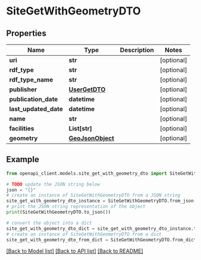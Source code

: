 # SiteGetWithGeometryDTO


## Properties

Name | Type | Description | Notes
------------ | ------------- | ------------- | -------------
**uri** | **str** |  | [optional] 
**rdf_type** | **str** |  | [optional] 
**rdf_type_name** | **str** |  | [optional] 
**publisher** | [**UserGetDTO**](UserGetDTO.md) |  | [optional] 
**publication_date** | **datetime** |  | [optional] 
**last_updated_date** | **datetime** |  | [optional] 
**name** | **str** |  | [optional] 
**facilities** | **List[str]** |  | [optional] 
**geometry** | [**GeoJsonObject**](GeoJsonObject.md) |  | [optional] 

## Example

```python
from openapi_client.models.site_get_with_geometry_dto import SiteGetWithGeometryDTO

# TODO update the JSON string below
json = "{}"
# create an instance of SiteGetWithGeometryDTO from a JSON string
site_get_with_geometry_dto_instance = SiteGetWithGeometryDTO.from_json(json)
# print the JSON string representation of the object
print(SiteGetWithGeometryDTO.to_json())

# convert the object into a dict
site_get_with_geometry_dto_dict = site_get_with_geometry_dto_instance.to_dict()
# create an instance of SiteGetWithGeometryDTO from a dict
site_get_with_geometry_dto_from_dict = SiteGetWithGeometryDTO.from_dict(site_get_with_geometry_dto_dict)
```
[[Back to Model list]](../README.md#documentation-for-models) [[Back to API list]](../README.md#documentation-for-api-endpoints) [[Back to README]](../README.md)


